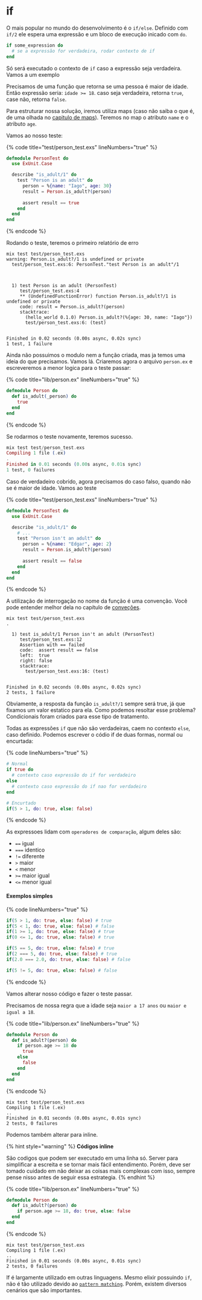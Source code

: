 # if

O mais popular no mundo do desenvolvimento é o `if/else`. Definido com `if/2` ele espera uma expressão e um bloco de execução inicado com `do`.

```elixir
if some_expression do
  # se a expressão for verdadeira, rodar contexto de if
end
```

Só será executado o contexto de `if` caso a expressão seja verdadeira. Vamos a um exemplo

Precisamos de uma função que retorna se uma pessoa é maior de idade. Então expressão seria: `idade >= 18`. caso seja verdadeira, retorna `true`, case não, retorna `false`.

Para estruturar nossa solução, iremos utiliza maps (caso não saiba o que é, de uma olhada no [capitulo de maps](../mapas.md)). Teremos no map o atributo `name` e o atributo `age`.&#x20;

Vamos ao nosso teste:

{% code title="test/person_test.exs" lineNumbers="true" %}
```elixir
defmodule PersonTest do
  use ExUnit.Case

  describe "is_adult/1" do
    test "Person is an adult" do
      person = %{name: "Iago", age: 30}
      result = Person.is_adult?(person)
  
      assert result == true
    end
  end
end
```
{% endcode %}

Rodando o teste, teremos o primeiro relatório de erro

```shell
mix test test/person_test.exs
warning: Person.is_adult?/1 is undefined or private
  test/person_test.exs:6: PersonTest."test Person is an adult"/1



  1) test Person is an adult (PersonTest)
     test/person_test.exs:4
     ** (UndefinedFunctionError) function Person.is_adult?/1 is undefined or private
     code: result = Person.is_adult?(person)
     stacktrace:
       (hello_world 0.1.0) Person.is_adult?(%{age: 30, name: "Iago"})
       test/person_test.exs:6: (test)


Finished in 0.02 seconds (0.00s async, 0.02s sync)
1 test, 1 failure
```

Ainda não possuimos o modulo nem a função criada, mas ja temos uma ideia do que precisamos. Vamos lá. Criaremos agora o arquivo `person.ex` e escreveremos a menor logica para o teste passar:

{% code title="lib/person.ex" lineNumbers="true" %}
```elixir
defmodule Person do
  def is_adult(_person) do
    true
  end
end
```
{% endcode %}

Se rodarmos o teste novamente, teremos sucesso.

```elixir
mix test test/person_test.exs
Compiling 1 file (.ex)
.
Finished in 0.01 seconds (0.00s async, 0.01s sync)
1 test, 0 failures
```

Caso de verdadeiro cobrido, agora precisamos do caso falso, quando não se é maior de idade. Vamos ao teste

{% code title="test/person_test.exs" lineNumbers="true" %}
```elixir
defmodule PersonTest do
  use ExUnit.Case

  describe "is_adult/1" do
    # ...
    test "Person isn't an adult" do
      person = %{name: "Edgar", age: 2}
      result = Person.is_adult?(person)
  
      assert result == false
    end
  end
end
```
{% endcode %}

A utilização de interrogação no nome da função é uma convenção. Você pode entender melhor dela no capítulo de [conveções](../../conceitos/convencoes.md#funcao-com-interrogacao).

```shell
mix test test/person_test.exs
.

  1) test is_adult/1 Person isn't an adult (PersonTest)
     test/person_test.exs:12
     Assertion with == failed
     code:  assert result == false
     left:  true
     right: false
     stacktrace:
       test/person_test.exs:16: (test)


Finished in 0.02 seconds (0.00s async, 0.02s sync)
2 tests, 1 failure
```

Obviamente, a resposta da função `is_adult?/1` sempre será true, já que fixamos um valor estatico para ela. Como podemos resoltar esse problema? Condicionais foram criados para esse tipo de tratamento.&#x20;

Todas as expressões `if` que não são verdadeiras, caem no contexto `else`, caso definido. Podemos escrever o códio if de duas formas, normal ou encurtada:

{% code lineNumbers="true" %}
```elixir
# Normal
if true do
  # contexto caso expressão do if for verdadeiro
else
  # contexto caso expressão do if nao for verdadeiro
end

# Encurtado
if(5 > 1, do: true, else: false)
```
{% endcode %}

As expressoes lidam com `operadores de comparação`, algum deles são:

* `==` igual
* `===` identico
* `!=` diferente
* `>` maior
* `<` menor
* `>=` maior igual
* `<=` menor igual

#### Exemplos simples

{% code lineNumbers="true" %}
```elixir
if(5 > 1, do: true, else: false) # true
if(5 < 1, do: true, else: false) # false
if(1 >= 1, do: true, else: false) # true
if(0 <= 1, do: true, else: false) # true

if(5 == 5, do: true, else: false) # true
if(2 === 5, do: true, else: false) # true
if(2.0 === 2.0, do: true, else: false) # false

if(5 != 5, do: true, else: false) # false
```
{% endcode %}

Vamos alterar nosso código e fazer o teste passar.

Precisamos de nossa regra que a idade seja `maior a 17 anos` ou `maior e igual a 18`.&#x20;

{% code title="lib/person.ex" lineNumbers="true" %}
```elixir
defmodule Person do
  def is_adult?(person) do
    if person.age >= 18 do
      true
    else
      false
    end
  end
end
```
{% endcode %}

```shell
mix test test/person_test.exs
Compiling 1 file (.ex)
..
Finished in 0.01 seconds (0.00s async, 0.01s sync)
2 tests, 0 failures
```

Podemos também alterar para inline.&#x20;

{% hint style="warning" %}
**Códigos inline**

São codigos que podem ser executado em uma linha só. Server para simplificar a escreita e se tornar mais fácil entendimento. Porém, deve ser tomado cuidado em não deixar as coisas mais complexas com isso, sempre pense nisso antes de seguir essa estrategia.
{% endhint %}

{% code title="lib/person.ex" lineNumbers="true" %}
```elixir
defmodule Person do
  def is_adult?(person) do
    if person.age >= 18, do: true, else: false
  end
end
```
{% endcode %}

```shell
mix test test/person_test.exs
Compiling 1 file (.ex)
..
Finished in 0.01 seconds (0.00s async, 0.01s sync)
2 tests, 0 failures
```

If é largamente utilizado em outras linguagens. Mesmo elixir possuindo `if`, não é tão utilizado devido ao [`pattern matching`](../pattern-matching.md). Porém, existem diversos cenários que são importantes.
